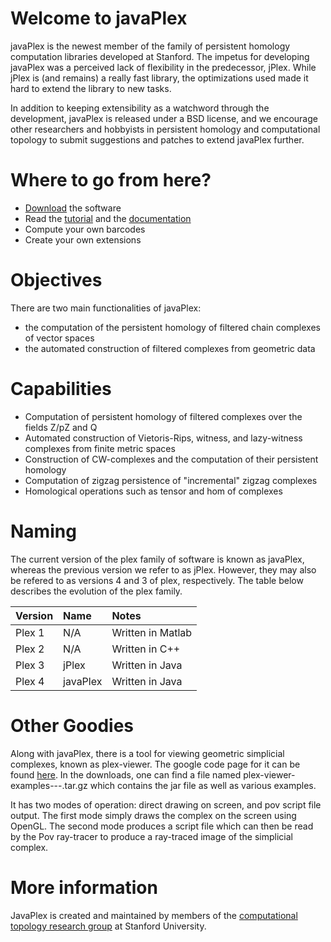 # Welcome to javaPlex #

javaPlex is the newest member of the family of persistent homology computation libraries developed at Stanford. The impetus for developing javaPlex was a perceived lack of flexibility in the predecessor, jPlex. While jPlex is (and remains) a really fast library, the optimizations used made it hard to extend the library to new tasks.

In addition to keeping extensibility as a watchword through the development, javaPlex is released under a BSD license, and we encourage other researchers and hobbyists in persistent homology and computational topology to submit suggestions and patches to extend javaPlex further.

# Where to go from here? #

  * [Download](http://code.google.com/p/javaplex/downloads/list) the software
  * Read the [tutorial](http://javaplex.googlecode.com/svn/trunk/reports/javaplex_tutorial/javaplex_tutorial.pdf) and the [documentation](http://javaplex.googlecode.com/svn/trunk/doc/index.html)
  * Compute your own barcodes
  * Create your own extensions

# Objectives #

There are two main functionalities of javaPlex:

  * the computation of the persistent homology of filtered chain complexes of vector spaces
  * the automated construction of filtered complexes from geometric data

# Capabilities #

  * Computation of persistent homology of filtered complexes over the fields Z/pZ and Q
  * Automated construction of Vietoris-Rips, witness, and lazy-witness complexes from finite metric spaces
  * Construction of CW-complexes and the computation of their persistent homology
  * Computation of zigzag persistence of "incremental" zigzag complexes
  * Homological operations such as tensor and hom of complexes

# Naming #

The current version of the plex family of software is known as javaPlex, whereas the previous version we refer to as jPlex. However, they may also be refered to as versions 4 and 3 of plex, respectively. The table below describes the evolution of the plex family.

| **Version** | **Name** | **Notes** |
|:------------|:---------|:----------|
| Plex 1 | N/A | Written in Matlab |
| Plex 2 | N/A | Written in C++ |
| Plex 3 | jPlex | Written in Java |
| Plex 4 | javaPlex |Written in Java |

# Other Goodies #

Along with javaPlex, there is a tool for viewing geometric simplicial complexes, known as plex-viewer. The google code page for it can be found [here](http://http://code.google.com/p/plex-viewer/). In the downloads, one can find a file named plex-viewer-examples---.tar.gz which contains the jar file as well as various examples.

It has two modes of operation: direct drawing on screen, and pov script file output. The first mode simply draws the complex on the screen using OpenGL. The second mode produces a script file which can then be read by the Pov ray-tracer to produce a ray-traced image of the simplicial complex.

# More information #

JavaPlex is created and maintained by members of the [computational topology research group](http://comptop.stanford.edu) at Stanford University.